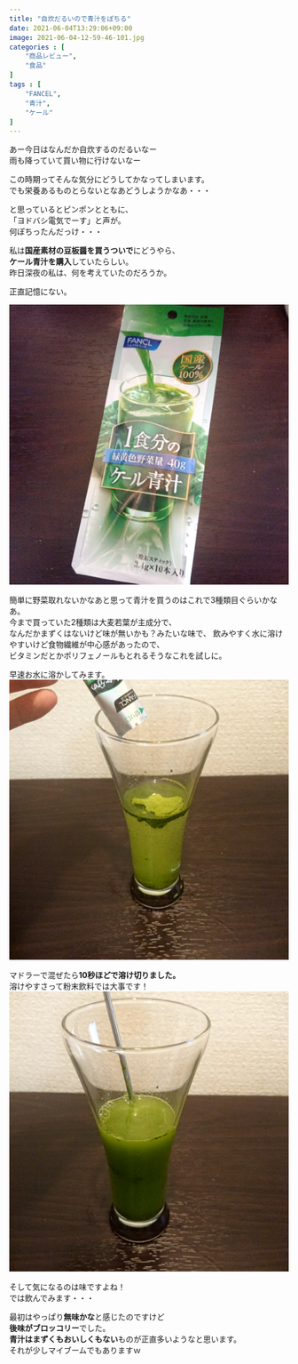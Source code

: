 ```yaml
---
title: "自炊だるいので青汁をぽちる"
date: 2021-06-04T13:29:06+09:00
image: 2021-06-04-12-59-46-101.jpg
categories : [
    "商品レビュー",
    "食品"
]
tags : [
    "FANCEL",
    "青汁",
    "ケール"
]
---
```


あー今日はなんだか自炊するのだるいなー  
雨も降っていて買い物に行けないなー  

この時期ってそんな気分にどうしてかなってしまいます。  
でも栄養あるものとらないとなあどうしようかなあ・・・  

と思っているとピンポンとともに、  
「ヨドバシ電気でーす」と声が。  
何ぽちったんだっけ・・・  

私は**国産素材の豆板醤を買うついで**にどうやら、  
**ケール青汁を購入**していたらしい。  
昨日深夜の私は、何を考えていたのだろうか。

正直記憶にない。

![2021-06-04-12-59-46-101](2021-06-04-12-59-46-101.jpg)

簡単に野菜取れないかなあと思って青汁を買うのはこれで3種類目ぐらいかなあ。  
今まで買っていた2種類は大麦若葉が主成分で、  
なんだかまずくはないけど味が無いかも？みたいな味で、
飲みやすく水に溶けやすいけど食物繊維が中心感があったので、  
ビタミンだとかポリフェノールもとれるそうなこれを試しに。  

早速お水に溶かしてみます。  
![2021-06-04-12-59-46-101](2021-06-04-13-07-35-232.jpg)

マドラーで混ぜたら**10秒ほどで溶け切りました。**  
溶けやすさって粉末飲料では大事です！
![2021-06-04-12-59-46-101](2021-06-04-13-07-55-271.jpg)

そして気になるのは味ですよね！  
では飲んでみます・・・  

最初はやっぱり**無味かな**と感じたのですけど  
**後味がブロッコリー**でした。  
**青汁はまずくもおいしくもない**ものが正直多いようなと思います。  
それが少しマイブームでもありますｗ




